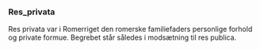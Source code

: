 ### Res_privata


Res privata var i Romerriget den romerske familiefaders personlige forhold og private formue. Begrebet står således i modsætning til res publica.